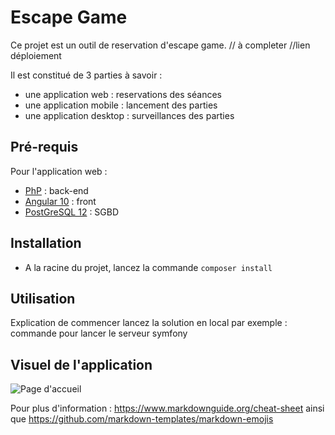 # Escape Game

Ce projet est un outil de reservation d'escape game. // à completer
//lien déploiement 

Il est constitué de 3 parties à savoir : 
- une application web : reservations des séances
- une application mobile : lancement des parties
-  une application desktop : surveillances des parties


## Pré-requis

Pour l'application web : 
- [PhP](https://www.php.net/downloads.php) : back-end
- [Angular 10](https://www.toto.fr) : front
- [PostGreSQL 12](link) : SGBD


## Installation

- A la racine du projet, lancez la commande ``` composer install ```

## Utilisation

Explication de commencer lancez la solution en local
par exemple : commande pour lancer le serveur symfony 

## Visuel de l'application

![Page d'accueil](./img/toto.png)

Pour plus d'information : https://www.markdownguide.org/cheat-sheet ainsi que https://github.com/markdown-templates/markdown-emojis

